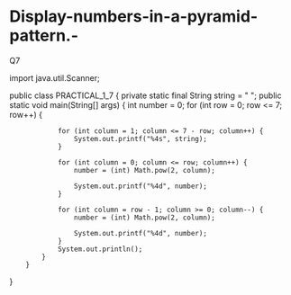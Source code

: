 # Display-numbers-in-a-pyramid-pattern.-
Q7

import java.util.Scanner;

public class PRACTICAL_1_7 {
    private static final String string = " ";
        public static void main(String[] args)
        {
            int number = 0;
            for (int row = 0; row <= 7; row++) {

                for (int column = 1; column <= 7 - row; column++) {
                    System.out.printf("%4s", string);
                }

                for (int column = 0; column <= row; column++) {
                    number = (int) Math.pow(2, column);

                    System.out.printf("%4d", number);
                }

                for (int column = row - 1; column >= 0; column--) {
                    number = (int) Math.pow(2, column);

                    System.out.printf("%4d", number);
                }
                System.out.println();
            }
        }
}

